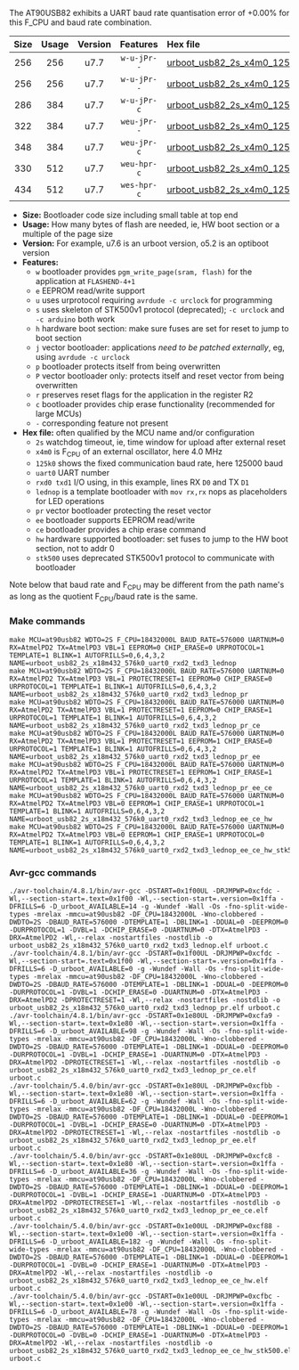 The AT90USB82 exhibits a UART baud rate quantisation error of +0.00% for this F_CPU and baud rate combination.

|Size|Usage|Version|Features|Hex file|
|:-:|:-:|:-:|:-:|:--|
|256|256|u7.7|`w-u-jPr--`|[urboot_usb82_2s_x4m0_125k0_uart0_rxd2_txd3_lednop.hex](https://raw.githubusercontent.com/stefanrueger/urboot.hex/main/u7.7/mcus/at90usb82/watchdog_2_s/external_oscillator_x/%2B4m000000_hz/%2B125k0_baud/uart0_rxd2_txd3/lednop/urboot_usb82_2s_x4m0_125k0_uart0_rxd2_txd3_lednop.hex)|
|256|256|u7.7|`w-u-jPr--`|[urboot_usb82_2s_x4m0_125k0_uart0_rxd2_txd3_lednop_pr.hex](https://raw.githubusercontent.com/stefanrueger/urboot.hex/main/u7.7/mcus/at90usb82/watchdog_2_s/external_oscillator_x/%2B4m000000_hz/%2B125k0_baud/uart0_rxd2_txd3/lednop/urboot_usb82_2s_x4m0_125k0_uart0_rxd2_txd3_lednop_pr.hex)|
|286|384|u7.7|`w-u-jPr-c`|[urboot_usb82_2s_x4m0_125k0_uart0_rxd2_txd3_lednop_pr_ce.hex](https://raw.githubusercontent.com/stefanrueger/urboot.hex/main/u7.7/mcus/at90usb82/watchdog_2_s/external_oscillator_x/%2B4m000000_hz/%2B125k0_baud/uart0_rxd2_txd3/lednop/urboot_usb82_2s_x4m0_125k0_uart0_rxd2_txd3_lednop_pr_ce.hex)|
|322|384|u7.7|`weu-jPr--`|[urboot_usb82_2s_x4m0_125k0_uart0_rxd2_txd3_lednop_pr_ee.hex](https://raw.githubusercontent.com/stefanrueger/urboot.hex/main/u7.7/mcus/at90usb82/watchdog_2_s/external_oscillator_x/%2B4m000000_hz/%2B125k0_baud/uart0_rxd2_txd3/lednop/urboot_usb82_2s_x4m0_125k0_uart0_rxd2_txd3_lednop_pr_ee.hex)|
|348|384|u7.7|`weu-jPr-c`|[urboot_usb82_2s_x4m0_125k0_uart0_rxd2_txd3_lednop_pr_ee_ce.hex](https://raw.githubusercontent.com/stefanrueger/urboot.hex/main/u7.7/mcus/at90usb82/watchdog_2_s/external_oscillator_x/%2B4m000000_hz/%2B125k0_baud/uart0_rxd2_txd3/lednop/urboot_usb82_2s_x4m0_125k0_uart0_rxd2_txd3_lednop_pr_ee_ce.hex)|
|330|512|u7.7|`weu-hpr-c`|[urboot_usb82_2s_x4m0_125k0_uart0_rxd2_txd3_lednop_ee_ce_hw.hex](https://raw.githubusercontent.com/stefanrueger/urboot.hex/main/u7.7/mcus/at90usb82/watchdog_2_s/external_oscillator_x/%2B4m000000_hz/%2B125k0_baud/uart0_rxd2_txd3/lednop/urboot_usb82_2s_x4m0_125k0_uart0_rxd2_txd3_lednop_ee_ce_hw.hex)|
|434|512|u7.7|`wes-hpr-c`|[urboot_usb82_2s_x4m0_125k0_uart0_rxd2_txd3_lednop_ee_ce_hw_stk500.hex](https://raw.githubusercontent.com/stefanrueger/urboot.hex/main/u7.7/mcus/at90usb82/watchdog_2_s/external_oscillator_x/%2B4m000000_hz/%2B125k0_baud/uart0_rxd2_txd3/lednop/urboot_usb82_2s_x4m0_125k0_uart0_rxd2_txd3_lednop_ee_ce_hw_stk500.hex)|

- **Size:** Bootloader code size including small table at top end
- **Usage:** How many bytes of flash are needed, ie, HW boot section or a multiple of the page size
- **Version:** For example, u7.6 is an urboot version, o5.2 is an optiboot version
- **Features:**
  + `w` bootloader provides `pgm_write_page(sram, flash)` for the application at `FLASHEND-4+1`
  + `e` EEPROM read/write support
  + `u` uses urprotocol requiring `avrdude -c urclock` for programming
  + `s` uses skeleton of STK500v1 protocol (deprecated); `-c urclock` and `-c arduino` both work
  + `h` hardware boot section: make sure fuses are set for reset to jump to boot section
  + `j` vector bootloader: applications *need to be patched externally*, eg, using `avrdude -c urclock`
  + `p` bootloader protects itself from being overwritten
  + `P` vector bootloader only: protects itself and reset vector from being overwritten
  + `r` preserves reset flags for the application in the register R2
  + `c` bootloader provides chip erase functionality (recommended for large MCUs)
  + `-` corresponding feature not present
- **Hex file:** often qualified by the MCU name and/or configuration
  + `2s` watchdog timeout, ie, time window for upload after external reset
  + `x4m0` is F<sub>CPU</sub> of an external oscillator, here 4.0 MHz
  + `125k0` shows the fixed communication baud rate, here 125000 baud
  + `uart0` UART number
  + `rxd0 txd1` I/O using, in this example, lines RX `D0` and TX `D1`
  + `lednop` is a template bootloader with `mov rx,rx` nops as placeholders for LED operations
  + `pr` vector bootloader protecting the reset vector
  + `ee` bootloader supports EEPROM read/write
  + `ce` bootloader provides a chip erase command
  + `hw` hardware supported bootloader: set fuses to jump to the HW boot section, not to addr 0
  + `stk500` uses deprecated STK500v1 protocol to communicate with bootloader


Note below that baud rate and F<sub>CPU</sub> may be different from the path name's as long as the quotient F<sub>CPU</sub>/baud rate is the same.

### Make commands
```
make MCU=at90usb82 WDTO=2S F_CPU=18432000L BAUD_RATE=576000 UARTNUM=0 RX=AtmelPD2 TX=AtmelPD3 VBL=1 EEPROM=0 CHIP_ERASE=0 URPROTOCOL=1 TEMPLATE=1 BLINK=1 AUTOFRILLS=0,6,4,3,2 NAME=urboot_usb82_2s_x18m432_576k0_uart0_rxd2_txd3_lednop
make MCU=at90usb82 WDTO=2S F_CPU=18432000L BAUD_RATE=576000 UARTNUM=0 RX=AtmelPD2 TX=AtmelPD3 VBL=1 PROTECTRESET=1 EEPROM=0 CHIP_ERASE=0 URPROTOCOL=1 TEMPLATE=1 BLINK=1 AUTOFRILLS=0,6,4,3,2 NAME=urboot_usb82_2s_x18m432_576k0_uart0_rxd2_txd3_lednop_pr
make MCU=at90usb82 WDTO=2S F_CPU=18432000L BAUD_RATE=576000 UARTNUM=0 RX=AtmelPD2 TX=AtmelPD3 VBL=1 PROTECTRESET=1 EEPROM=0 CHIP_ERASE=1 URPROTOCOL=1 TEMPLATE=1 BLINK=1 AUTOFRILLS=0,6,4,3,2 NAME=urboot_usb82_2s_x18m432_576k0_uart0_rxd2_txd3_lednop_pr_ce
make MCU=at90usb82 WDTO=2S F_CPU=18432000L BAUD_RATE=576000 UARTNUM=0 RX=AtmelPD2 TX=AtmelPD3 VBL=1 PROTECTRESET=1 EEPROM=1 CHIP_ERASE=0 URPROTOCOL=1 TEMPLATE=1 BLINK=1 AUTOFRILLS=0,6,4,3,2 NAME=urboot_usb82_2s_x18m432_576k0_uart0_rxd2_txd3_lednop_pr_ee
make MCU=at90usb82 WDTO=2S F_CPU=18432000L BAUD_RATE=576000 UARTNUM=0 RX=AtmelPD2 TX=AtmelPD3 VBL=1 PROTECTRESET=1 EEPROM=1 CHIP_ERASE=1 URPROTOCOL=1 TEMPLATE=1 BLINK=1 AUTOFRILLS=0,6,4,3,2 NAME=urboot_usb82_2s_x18m432_576k0_uart0_rxd2_txd3_lednop_pr_ee_ce
make MCU=at90usb82 WDTO=2S F_CPU=18432000L BAUD_RATE=576000 UARTNUM=0 RX=AtmelPD2 TX=AtmelPD3 VBL=0 EEPROM=1 CHIP_ERASE=1 URPROTOCOL=1 TEMPLATE=1 BLINK=1 AUTOFRILLS=0,6,4,3,2 NAME=urboot_usb82_2s_x18m432_576k0_uart0_rxd2_txd3_lednop_ee_ce_hw
make MCU=at90usb82 WDTO=2S F_CPU=18432000L BAUD_RATE=576000 UARTNUM=0 RX=AtmelPD2 TX=AtmelPD3 VBL=0 EEPROM=1 CHIP_ERASE=1 URPROTOCOL=0 TEMPLATE=1 BLINK=1 AUTOFRILLS=0,6,4,3,2 NAME=urboot_usb82_2s_x18m432_576k0_uart0_rxd2_txd3_lednop_ee_ce_hw_stk500
```

### Avr-gcc commands
```
./avr-toolchain/4.8.1/bin/avr-gcc -DSTART=0x1f00UL -DRJMPWP=0xcfdc -Wl,--section-start=.text=0x1f00 -Wl,--section-start=.version=0x1ffa -DFRILLS=6 -D_urboot_AVAILABLE=14 -g -Wundef -Wall -Os -fno-split-wide-types -mrelax -mmcu=at90usb82 -DF_CPU=18432000L -Wno-clobbered -DWDTO=2S -DBAUD_RATE=576000 -DTEMPLATE=1 -DBLINK=1 -DDUAL=0 -DEEPROM=0 -DURPROTOCOL=1 -DVBL=1 -DCHIP_ERASE=0 -DUARTNUM=0 -DTX=AtmelPD3 -DRX=AtmelPD2 -Wl,--relax -nostartfiles -nostdlib -o urboot_usb82_2s_x18m432_576k0_uart0_rxd2_txd3_lednop.elf urboot.c
./avr-toolchain/4.8.1/bin/avr-gcc -DSTART=0x1f00UL -DRJMPWP=0xcfdc -Wl,--section-start=.text=0x1f00 -Wl,--section-start=.version=0x1ffa -DFRILLS=6 -D_urboot_AVAILABLE=0 -g -Wundef -Wall -Os -fno-split-wide-types -mrelax -mmcu=at90usb82 -DF_CPU=18432000L -Wno-clobbered -DWDTO=2S -DBAUD_RATE=576000 -DTEMPLATE=1 -DBLINK=1 -DDUAL=0 -DEEPROM=0 -DURPROTOCOL=1 -DVBL=1 -DCHIP_ERASE=0 -DUARTNUM=0 -DTX=AtmelPD3 -DRX=AtmelPD2 -DPROTECTRESET=1 -Wl,--relax -nostartfiles -nostdlib -o urboot_usb82_2s_x18m432_576k0_uart0_rxd2_txd3_lednop_pr.elf urboot.c
./avr-toolchain/4.8.1/bin/avr-gcc -DSTART=0x1e80UL -DRJMPWP=0xcfa9 -Wl,--section-start=.text=0x1e80 -Wl,--section-start=.version=0x1ffa -DFRILLS=6 -D_urboot_AVAILABLE=98 -g -Wundef -Wall -Os -fno-split-wide-types -mrelax -mmcu=at90usb82 -DF_CPU=18432000L -Wno-clobbered -DWDTO=2S -DBAUD_RATE=576000 -DTEMPLATE=1 -DBLINK=1 -DDUAL=0 -DEEPROM=0 -DURPROTOCOL=1 -DVBL=1 -DCHIP_ERASE=1 -DUARTNUM=0 -DTX=AtmelPD3 -DRX=AtmelPD2 -DPROTECTRESET=1 -Wl,--relax -nostartfiles -nostdlib -o urboot_usb82_2s_x18m432_576k0_uart0_rxd2_txd3_lednop_pr_ce.elf urboot.c
./avr-toolchain/5.4.0/bin/avr-gcc -DSTART=0x1e80UL -DRJMPWP=0xcfbb -Wl,--section-start=.text=0x1e80 -Wl,--section-start=.version=0x1ffa -DFRILLS=6 -D_urboot_AVAILABLE=62 -g -Wundef -Wall -Os -fno-split-wide-types -mrelax -mmcu=at90usb82 -DF_CPU=18432000L -Wno-clobbered -DWDTO=2S -DBAUD_RATE=576000 -DTEMPLATE=1 -DBLINK=1 -DDUAL=0 -DEEPROM=1 -DURPROTOCOL=1 -DVBL=1 -DCHIP_ERASE=0 -DUARTNUM=0 -DTX=AtmelPD3 -DRX=AtmelPD2 -DPROTECTRESET=1 -Wl,--relax -nostartfiles -nostdlib -o urboot_usb82_2s_x18m432_576k0_uart0_rxd2_txd3_lednop_pr_ee.elf urboot.c
./avr-toolchain/5.4.0/bin/avr-gcc -DSTART=0x1e80UL -DRJMPWP=0xcfc8 -Wl,--section-start=.text=0x1e80 -Wl,--section-start=.version=0x1ffa -DFRILLS=6 -D_urboot_AVAILABLE=36 -g -Wundef -Wall -Os -fno-split-wide-types -mrelax -mmcu=at90usb82 -DF_CPU=18432000L -Wno-clobbered -DWDTO=2S -DBAUD_RATE=576000 -DTEMPLATE=1 -DBLINK=1 -DDUAL=0 -DEEPROM=1 -DURPROTOCOL=1 -DVBL=1 -DCHIP_ERASE=1 -DUARTNUM=0 -DTX=AtmelPD3 -DRX=AtmelPD2 -DPROTECTRESET=1 -Wl,--relax -nostartfiles -nostdlib -o urboot_usb82_2s_x18m432_576k0_uart0_rxd2_txd3_lednop_pr_ee_ce.elf urboot.c
./avr-toolchain/5.4.0/bin/avr-gcc -DSTART=0x1e00UL -DRJMPWP=0xcf88 -Wl,--section-start=.text=0x1e00 -Wl,--section-start=.version=0x1ffa -DFRILLS=6 -D_urboot_AVAILABLE=182 -g -Wundef -Wall -Os -fno-split-wide-types -mrelax -mmcu=at90usb82 -DF_CPU=18432000L -Wno-clobbered -DWDTO=2S -DBAUD_RATE=576000 -DTEMPLATE=1 -DBLINK=1 -DDUAL=0 -DEEPROM=1 -DURPROTOCOL=1 -DVBL=0 -DCHIP_ERASE=1 -DUARTNUM=0 -DTX=AtmelPD3 -DRX=AtmelPD2 -Wl,--relax -nostartfiles -nostdlib -o urboot_usb82_2s_x18m432_576k0_uart0_rxd2_txd3_lednop_ee_ce_hw.elf urboot.c
./avr-toolchain/5.4.0/bin/avr-gcc -DSTART=0x1e00UL -DRJMPWP=0xcfbc -Wl,--section-start=.text=0x1e00 -Wl,--section-start=.version=0x1ffa -DFRILLS=6 -D_urboot_AVAILABLE=78 -g -Wundef -Wall -Os -fno-split-wide-types -mrelax -mmcu=at90usb82 -DF_CPU=18432000L -Wno-clobbered -DWDTO=2S -DBAUD_RATE=576000 -DTEMPLATE=1 -DBLINK=1 -DDUAL=0 -DEEPROM=1 -DURPROTOCOL=0 -DVBL=0 -DCHIP_ERASE=1 -DUARTNUM=0 -DTX=AtmelPD3 -DRX=AtmelPD2 -Wl,--relax -nostartfiles -nostdlib -o urboot_usb82_2s_x18m432_576k0_uart0_rxd2_txd3_lednop_ee_ce_hw_stk500.elf urboot.c
```


